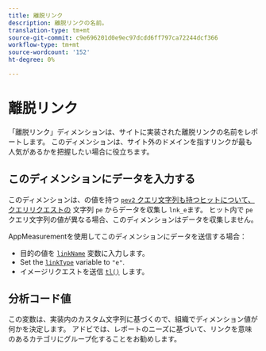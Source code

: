 ```yaml
---
title: 離脱リンク
description: 離脱リンクの名前。
translation-type: tm+mt
source-git-commit: c9e696201d0e9ec97dcdd6ff797ca72244dcf366
workflow-type: tm+mt
source-wordcount: '152'
ht-degree: 0%

---
```



# 離脱リンク

「離脱リンク」ディメンションは、サイトに実装された離脱リンクの名前をレポートします。 このディメンションは、サイト外のドメインを指すリンクが最も人気があるかを把握したい場合に役立ちます。

## このディメンションにデータを入力する

このディメンションは、の値を持つ [`pev2` クエリ文字列も持つヒットについて、クエリリクエストの](/help/implement/validate/query-parameters.md) 文字列 `pe` からデータを収集し `lnk_e`ます。 ヒット内で `pe` クエリ文字列の値が異なる場合、このディメンションはデータを収集しません。

AppMeasurementを使用してこのディメンションにデータを送信する場合：

* 目的の値を [`linkName`](/help/implement/vars/config-vars/linkname.md) 変数に入力します。
* Set the [`linkType`](/help/implement/vars/config-vars/linktype.md) variable to `"e"`.
* イメージリクエストを送信 [`tl()`](/help/implement/vars/functions/tl-method.md) します。

## 分析コード値

この変数は、実装内のカスタム文字列に基づくので、組織でディメンション値が何かを決定します。 アドビでは、レポートのニーズに基づいて、リンクを意味のあるカテゴリにグループ化することをお勧めします。
